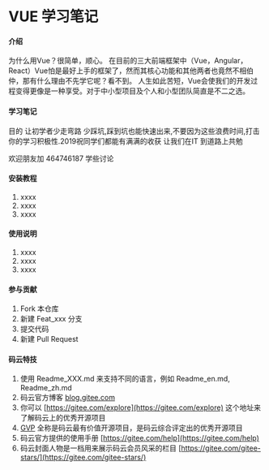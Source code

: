 # VUE 学习笔记

#### 介绍
为什么用Vue？很简单，顺心。 在目前的三大前端框架中（Vue，Angular，React）Vue怕是最好上手的框架了，然而其核心功能和其他两者也竟然不相伯仲，那有什么理由不先学它呢？看不到。 人生如此苦短，Vue会使我们的开发过程变得更像是一种享受。对于中小型项目及个人和小型团队简直是不二之选。

#### 学习笔记
目的 让初学者少走弯路 少踩坑,踩到坑也能快速出来,不要因为这些浪费时间,打击你的学习积极性.2019祝同学们都能有满满的收获
让我们在IT 到道路上共勉

欢迎朋友加 464746187 学些讨论

#### 安装教程

1. xxxx
2. xxxx
3. xxxx

#### 使用说明

1. xxxx
2. xxxx
3. xxxx

#### 参与贡献

1. Fork 本仓库
2. 新建 Feat_xxx 分支
3. 提交代码
4. 新建 Pull Request


#### 码云特技

1. 使用 Readme\_XXX.md 来支持不同的语言，例如 Readme\_en.md, Readme\_zh.md
2. 码云官方博客 [blog.gitee.com](https://blog.gitee.com)
3. 你可以 [https://gitee.com/explore](https://gitee.com/explore) 这个地址来了解码云上的优秀开源项目
4. [GVP](https://gitee.com/gvp) 全称是码云最有价值开源项目，是码云综合评定出的优秀开源项目
5. 码云官方提供的使用手册 [https://gitee.com/help](https://gitee.com/help)
6. 码云封面人物是一档用来展示码云会员风采的栏目 [https://gitee.com/gitee-stars/](https://gitee.com/gitee-stars/)